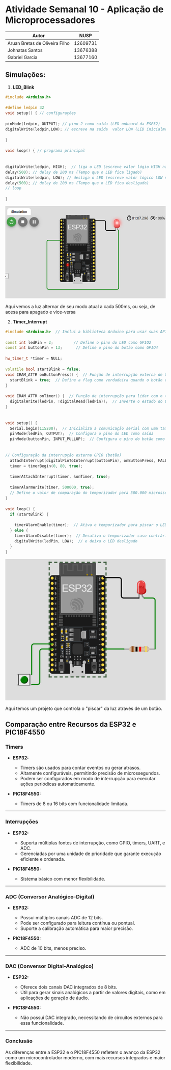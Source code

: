 # Atividade Semanal 10 - Aplicação de Microprocessadores

| Autor                          | NUSP      |
| ------------------------------ | --------- |
| Aruan Bretas de Oliveira Filho | 12609731  |
| Johnatas Santos                | 13676388  |
| Gabriel Garcia                 | 13677160  |



## Simulações:

1. **LED_Blink**

```c++
#include <Arduino.h>

#define ledpin 32
void setup() { // configurações

pinMode(ledpin, OUTPUT); // pino 2 como saída (LED onboard da ESP32)
digitalWrite(ledpin,LOW); // escreve na saída  valor LOW (LED inicialmente desligado)

}

void loop() { // programa principal
  

digitalWrite(ledpin, HIGH);  // liga o LED (escreve valor lógio HIGH na saída - pino 2)
delay(500); // delay de 200 ms (Tempo que o LED fica ligado)
digitalWrite(ledpin, LOW); // desliga o LED (escreve valór lógico LOW na saída - pino 2)
delay(500); // delay de 200 ms (Tempo que o LED fica desligado)
// loop

}
```

![](LED_Blink.png)

Aqui vemos a luz alternar de seu modo atual a cada 500ms, ou seja, de acesa para apagado e vice-versa


2. **Timer_Interrupt**

```c++
#include <Arduino.h>  // Inclui a biblioteca Arduino para usar suas APIs no simulador Wokwi

const int ledPin = 2;         // Define o pino do LED como GPIO2
const int buttonPin = 13;      // Define o pino do botão como GPIO4

hw_timer_t *timer = NULL;  

volatile bool startBlink = false;  
void IRAM_ATTR onButtonPress() {  // Função de interrupção externa de GPIO para lidar com o pressionamento do botão
  startBlink = true;  // Define a flag como verdadeira quando o botão é pressionado
}

void IRAM_ATTR onTimer() {  // Função de interrupção para lidar com o temporizador
  digitalWrite(ledPin, !digitalRead(ledPin));  // Inverte o estado do LED
}


void setup() {
  Serial.begin(115200);  // Inicializa a comunicação serial com uma taxa de transmissão de 115200 bauds
  pinMode(ledPin, OUTPUT);  // Configura o pino do LED como saída
  pinMode(buttonPin, INPUT_PULLUP);  // Configura o pino do botão como entrada com pull-up interno


// Configuração da interrupção externa GPIO (botão)
  attachInterrupt(digitalPinToInterrupt(buttonPin), onButtonPress, FALLING);  
  timer = timerBegin(0, 80, true);  

  timerAttachInterrupt(timer, &onTimer, true);  

  timerAlarmWrite(timer, 500000, true);  
  // Define o valor de comparação do temporizador para 500.000 microssegundos (500 ms)
}

void loop() {
  if (startBlink) {  

    timerAlarmEnable(timer);  // Ativa o temporizador para piscar o LED
  } else {
    timerAlarmDisable(timer);  // Desativa o temporizador caso contrário
    digitalWrite(ledPin, LOW);  // e deixa o LED desligado 
  }
}
```

![](timerinterrupt.png)

Aqui temos um projeto que controla o "piscar" da luz através de um botão.



## Comparação entre Recursos da ESP32 e PIC18F4550

### Timers
- **ESP32:** 
  - Timers são usados para contar eventos ou gerar atrasos.
  - Altamente configuráveis, permitindo precisão de microssegundos.
  - Podem ser configurados em modo de interrupção para executar ações periódicas automaticamente.

- **PIC18F4550:** 
  - Timers de 8 ou 16 bits com funcionalidade limitada.

---

### Interrupções
- **ESP32:** 
  - Suporta múltiplas fontes de interrupção, como GPIO, timers, UART, e ADC.
  - Gerenciadas por uma unidade de prioridade que garante execução eficiente e ordenada.

- **PIC18F4550:** 
  - Sistema básico com menor flexibilidade.

---

### ADC (Conversor Analógico-Digital)
- **ESP32:** 
  - Possui múltiplos canais ADC de 12 bits.
  - Pode ser configurado para leitura contínua ou pontual.
  - Suporte a calibração automática para maior precisão.

- **PIC18F4550:** 
  - ADC de 10 bits, menos preciso.

---

### DAC (Conversor Digital-Analógico)
- **ESP32:** 
  - Oferece dois canais DAC integrados de 8 bits.
  - Útil para gerar sinais analógicos a partir de valores digitais, como em aplicações de geração de áudio.

- **PIC18F4550:** 
  - Não possui DAC integrado, necessitando de circuitos externos para essa funcionalidade.

---

### Conclusão
As diferenças entre a ESP32 e o PIC18F4550 refletem o avanço da ESP32 como um microcontrolador moderno, com mais recursos integrados e maior flexibilidade.
